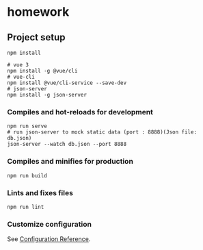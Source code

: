 # homework

## Project setup
```
npm install

# vue 3
npm install -g @vue/cli 
# vue-cli
npm install @vue/cli-service --save-dev 
# json-server
npm install -g json-server 

```

### Compiles and hot-reloads for development
```
npm run serve
# run json-server to mock static data (port : 8888)(Json file: db.json)
json-server --watch db.json --port 8888
```

### Compiles and minifies for production
```
npm run build
```

### Lints and fixes files
```
npm run lint
```

### Customize configuration
See [Configuration Reference](https://cli.vuejs.org/config/).
